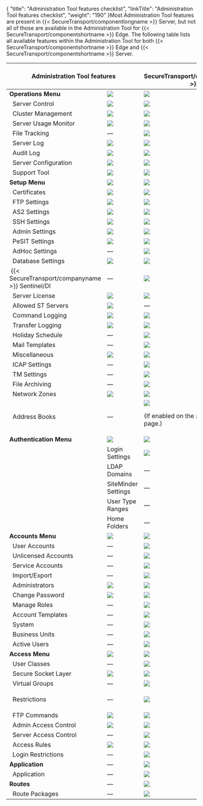 {
    "title": "Administration Tool features checklist",
    "linkTitle": "Administration Tool features checklist",
    "weight": "190"
}Most Administration Tool features are present in {{< SecureTransport/componentlongname  >}} Server, but not all of those are available in the Administration Tool for {{< SecureTransport/componentshortname  >}} Edge. The following table lists all available features within the Administration Tool for both {{< SecureTransport/componentshortname  >}} Edge and {{< SecureTransport/componentshortname  >}} Server.

<table>
   <thead>
      <tr>
<th colspan="2" class="HeadE-Column1-Header1">Administration Tool features         </th>
<th style="text-align: center;" class="HeadE-Column1-Header1">{{< SecureTransport/componentshortname  >}} Edge         </th>
<th style="text-align: center;" class="HeadD-Column1-Header1">{{< SecureTransport/componentshortname  >}} Server         </th>
      </tr>
   </thead>
   <tbody>
      <tr>
         <td><strong>Operations Menu</strong>         </td>
         <td><img src="/Images/SecureTransport/Checkmark_11x10.png" />         </td>
         <td><img src="/Images/SecureTransport/Checkmark_11x10.png" />         </td>
      </tr>
      <tr>
         <td>  Server Control         </td>
         <td><img src="/Images/SecureTransport/Checkmark_11x10.png" />         </td>
         <td><img src="/Images/SecureTransport/Checkmark_11x10.png" />         </td>
      </tr>
      <tr>
         <td>  Cluster Management         </td>
         <td><img src="/Images/SecureTransport/Checkmark_11x10.png" />         </td>
         <td><img src="/Images/SecureTransport/Checkmark_11x10.png" />         </td>
      </tr>
      <tr>
         <td>  Server Usage Monitor         </td>
         <td><img src="/Images/SecureTransport/Checkmark_11x10.png" />         </td>
         <td><img src="/Images/SecureTransport/Checkmark_11x10.png" />         </td>
      </tr>
      <tr>
         <td>  File Tracking         </td>
         <td>—         </td>
         <td><img src="/Images/SecureTransport/Checkmark_11x10.png" />         </td>
      </tr>
      <tr>
         <td>  Server Log         </td>
         <td><img src="/Images/SecureTransport/Checkmark_11x10.png" />         </td>
         <td><img src="/Images/SecureTransport/Checkmark_11x10.png" />         </td>
      </tr>
      <tr>
         <td>  Audit Log         </td>
         <td><img src="/Images/SecureTransport/Checkmark_11x10.png" />         </td>
         <td><img src="/Images/SecureTransport/Checkmark_11x10.png" />         </td>
      </tr>
      <tr>
         <td>  Server Configuration         </td>
         <td><img src="/Images/SecureTransport/Checkmark_11x10.png" />         </td>
         <td><img src="/Images/SecureTransport/Checkmark_11x10.png" />         </td>
      </tr>
      <tr>
         <td>  Support Tool         </td>
         <td><img src="/Images/SecureTransport/Checkmark_11x10.png" />         </td>
         <td><img src="/Images/SecureTransport/Checkmark_11x10.png" />         </td>
      </tr>
      <tr>
         <td><strong>Setup Menu</strong>         </td>
         <td><img src="/Images/SecureTransport/Checkmark_11x10.png" />         </td>
         <td><img src="/Images/SecureTransport/Checkmark_11x10.png" />         </td>
      </tr>
      <tr>
         <td>  Certificates         </td>
         <td><img src="/Images/SecureTransport/Checkmark_11x10.png" />         </td>
         <td><img src="/Images/SecureTransport/Checkmark_11x10.png" />         </td>
      </tr>
      <tr>
         <td>  FTP Settings         </td>
         <td><img src="/Images/SecureTransport/Checkmark_11x10.png" />         </td>
         <td><img src="/Images/SecureTransport/Checkmark_11x10.png" />         </td>
      </tr>
      <tr>
         <td>  AS2 Settings         </td>
         <td><img src="/Images/SecureTransport/Checkmark_11x10.png" />         </td>
         <td><img src="/Images/SecureTransport/Checkmark_11x10.png" />         </td>
      </tr>
      <tr>
         <td>  SSH Settings         </td>
         <td><img src="/Images/SecureTransport/Checkmark_11x10.png" />         </td>
         <td><img src="/Images/SecureTransport/Checkmark_11x10.png" />         </td>
      </tr>
      <tr>
         <td>  Admin Settings         </td>
         <td><img src="/Images/SecureTransport/Checkmark_11x10.png" />         </td>
         <td><img src="/Images/SecureTransport/Checkmark_11x10.png" />         </td>
      </tr>
      <tr>
         <td>  PeSIT Settings         </td>
         <td><img src="/Images/SecureTransport/Checkmark_11x10.png" />         </td>
         <td><img src="/Images/SecureTransport/Checkmark_11x10.png" />         </td>
      </tr>
      <tr>
         <td>  AdHoc Settings         </td>
         <td>—         </td>
         <td><img src="/Images/SecureTransport/Checkmark_11x10.png" />         </td>
      </tr>
      <tr>
         <td>  Database Settings         </td>
         <td><img src="/Images/SecureTransport/Checkmark_11x10.png" />         </td>
         <td><img src="/Images/SecureTransport/Checkmark_11x10.png" />         </td>
      </tr>
      <tr>
         <td> {{< SecureTransport/companyname  >}} Sentinel/DI         </td>
         <td>—         </td>
         <td><img src="/Images/SecureTransport/Checkmark_11x10.png" />         </td>
      </tr>
      <tr>
         <td>  Server License         </td>
         <td><img src="/Images/SecureTransport/Checkmark_11x10.png" />         </td>
         <td><img src="/Images/SecureTransport/Checkmark_11x10.png" />         </td>
      </tr>
      <tr>
         <td>  Allowed ST Servers         </td>
         <td><img src="/Images/SecureTransport/Checkmark_11x10.png" />         </td>
         <td>—         </td>
      </tr>
      <tr>
         <td>  Command Logging         </td>
         <td><img src="/Images/SecureTransport/Checkmark_11x10.png" />         </td>
         <td><img src="/Images/SecureTransport/Checkmark_11x10.png" />         </td>
      </tr>
      <tr>
         <td>  Transfer Logging         </td>
         <td><img src="/Images/SecureTransport/Checkmark_11x10.png" />         </td>
         <td><img src="/Images/SecureTransport/Checkmark_11x10.png" />         </td>
      </tr>
      <tr>
         <td>  Holiday Schedule         </td>
         <td>—         </td>
         <td><img src="/Images/SecureTransport/Checkmark_11x10.png" />         </td>
      </tr>
      <tr>
         <td>  Mail Templates         </td>
         <td>—         </td>
         <td><img src="/Images/SecureTransport/Checkmark_11x10.png" />         </td>
      </tr>
      <tr>
         <td>  Miscellaneous         </td>
         <td><img src="/Images/SecureTransport/Checkmark_11x10.png" />         </td>
         <td><img src="/Images/SecureTransport/Checkmark_11x10.png" />         </td>
      </tr>
      <tr>
         <td>  ICAP Settings         </td>
         <td>—         </td>
         <td><img src="/Images/SecureTransport/Checkmark_11x10.png" />         </td>
      </tr>
      <tr>
         <td>  TM Settings         </td>
         <td>—         </td>
         <td><img src="/Images/SecureTransport/Checkmark_11x10.png" />         </td>
      </tr>
      <tr>
         <td>  File Archiving         </td>
         <td>—         </td>
         <td><img src="/Images/SecureTransport/Checkmark_11x10.png" />         </td>
      </tr>
      <tr>
         <td>  Network Zones         </td>
         <td><img src="/Images/SecureTransport/Checkmark_11x10.png" />         </td>
         <td><img src="/Images/SecureTransport/Checkmark_11x10.png" />         </td>
      </tr>
      <tr>
         <td>  Address Books         </td>
         <td>—         </td>
         <td><img src="/Images/SecureTransport/Checkmark_11x10.png" />
<p>(If enabled on the <em>Server Configuration</em> page.)</p>         </td>
      </tr>
      <tr>
         <td><strong>Authentication Menu</strong>         </td>
         <td><img src="/Images/SecureTransport/Checkmark_11x10.png" />         </td>
         <td><img src="/Images/SecureTransport/Checkmark_11x10.png" />         </td>
      </tr>
      <tr>
         <td>          </td>
         <td>Login Settings         </td>
         <td><img src="/Images/SecureTransport/Checkmark_11x10.png" />         </td>
         <td><img src="/Images/SecureTransport/Checkmark_11x10.png" />         </td>
      </tr>
      <tr>
         <td>          </td>
         <td>LDAP Domains         </td>
         <td>—         </td>
         <td><img src="/Images/SecureTransport/Checkmark_11x10.png" />         </td>
      </tr>
      <tr>
         <td>          </td>
         <td>SiteMinder Settings         </td>
         <td>—         </td>
         <td><img src="/Images/SecureTransport/Checkmark_11x10.png" />         </td>
      </tr>
      <tr>
         <td>          </td>
         <td>User Type Ranges         </td>
         <td>—         </td>
         <td><img src="/Images/SecureTransport/Checkmark_11x10.png" /><br />
(UNIX-based servers only)         </td>
      </tr>
      <tr>
         <td>          </td>
         <td>Home Folders         </td>
         <td>—         </td>
         <td><img src="/Images/SecureTransport/Checkmark_11x10.png" />         </td>
      </tr>
      <tr>
         <td><strong>Accounts Menu</strong>         </td>
         <td><img src="/Images/SecureTransport/Checkmark_11x10.png" />         </td>
         <td><img src="/Images/SecureTransport/Checkmark_11x10.png" />         </td>
      </tr>
      <tr>
         <td>  User Accounts         </td>
         <td>—         </td>
         <td><img src="/Images/SecureTransport/Checkmark_11x10.png" />         </td>
      </tr>
      <tr>
         <td>  Unlicensed Accounts         </td>
         <td>—         </td>
         <td><img src="/Images/SecureTransport/Checkmark_11x10.png" />         </td>
      </tr>
      <tr>
         <td>  Service Accounts         </td>
         <td>—         </td>
         <td><img src="/Images/SecureTransport/Checkmark_11x10.png" />         </td>
      </tr>
      <tr>
         <td>  Import/Export         </td>
         <td>—         </td>
         <td><img src="/Images/SecureTransport/Checkmark_11x10.png" />         </td>
      </tr>
      <tr>
         <td>  Administrators         </td>
         <td><img src="/Images/SecureTransport/Checkmark_11x10.png" />         </td>
         <td><img src="/Images/SecureTransport/Checkmark_11x10.png" />         </td>
      </tr>
      <tr>
         <td>  Change Password         </td>
         <td><img src="/Images/SecureTransport/Checkmark_11x10.png" />         </td>
         <td><img src="/Images/SecureTransport/Checkmark_11x10.png" />         </td>
      </tr>
      <tr>
         <td>  Manage Roles         </td>
         <td>—         </td>
         <td><img src="/Images/SecureTransport/Checkmark_11x10.png" />         </td>
      </tr>
      <tr>
         <td>  Account Templates         </td>
         <td>—         </td>
         <td><img src="/Images/SecureTransport/Checkmark_11x10.png" />         </td>
      </tr>
      <tr>
         <td>  System         </td>
         <td>—         </td>
         <td><img src="/Images/SecureTransport/Checkmark_11x10.png" />         </td>
      </tr>
      <tr>
         <td>  Business Units         </td>
         <td>—         </td>
         <td><img src="/Images/SecureTransport/Checkmark_11x10.png" />         </td>
      </tr>
      <tr>
         <td>  Active Users         </td>
         <td>—         </td>
         <td><img src="/Images/SecureTransport/Checkmark_11x10.png" />         </td>
      </tr>
      <tr>
         <td><strong>Access Menu</strong>         </td>
         <td><img src="/Images/SecureTransport/Checkmark_11x10.png" />         </td>
         <td><img src="/Images/SecureTransport/Checkmark_11x10.png" />         </td>
      </tr>
      <tr>
         <td>  User Classes         </td>
         <td>—         </td>
         <td><img src="/Images/SecureTransport/Checkmark_11x10.png" />         </td>
      </tr>
      <tr>
         <td>  Secure Socket Layer         </td>
         <td><img src="/Images/SecureTransport/Checkmark_11x10.png" />         </td>
         <td><img src="/Images/SecureTransport/Checkmark_11x10.png" />         </td>
      </tr>
      <tr>
         <td>  Virtual Groups         </td>
         <td>—         </td>
         <td><img src="/Images/SecureTransport/Checkmark_11x10.png" />         </td>
      </tr>
      <tr>
         <td>  Restrictions         </td>
         <td><p>—</p>         </td>
         <td><img src="/Images/SecureTransport/Checkmark_11x10.png" />         </td>
      </tr>
      <tr>
         <td>  FTP Commands         </td>
         <td><img src="/Images/SecureTransport/Checkmark_11x10.png" />         </td>
         <td><img src="/Images/SecureTransport/Checkmark_11x10.png" />         </td>
      </tr>
      <tr>
         <td>  Admin Access Control         </td>
         <td><img src="/Images/SecureTransport/Checkmark_11x10.png" />         </td>
         <td><img src="/Images/SecureTransport/Checkmark_11x10.png" />         </td>
      </tr>
      <tr>
         <td>  Server Access Control         </td>
         <td>—         </td>
         <td><img src="/Images/SecureTransport/Checkmark_11x10.png" />         </td>
      </tr>
      <tr>
         <td>  Access Rules         </td>
         <td><img src="/Images/SecureTransport/Checkmark_11x10.png" />         </td>
         <td><img src="/Images/SecureTransport/Checkmark_11x10.png" />         </td>
      </tr>
      <tr>
         <td>  Login Restrictions         </td>
         <td>—         </td>
         <td><img src="/Images/SecureTransport/Checkmark_11x10.png" />         </td>
      </tr>
      <tr>
         <td><strong>Application</strong>         </td>
         <td>—         </td>
         <td><img src="/Images/SecureTransport/Checkmark_11x10.png" />         </td>
      </tr>
      <tr>
         <td>  Application         </td>
         <td>—         </td>
         <td><img src="/Images/SecureTransport/Checkmark_11x10.png" />         </td>
      </tr>
      <tr>
         <td><strong>Routes</strong>         </td>
         <td>—         </td>
         <td><img src="/Images/SecureTransport/Checkmark_11x10.png" />         </td>
      </tr>
      <tr>
         <td>  Route Packages         </td>
         <td>—         </td>
         <td><img src="/Images/SecureTransport/Checkmark_11x10.png" />         </td>
      </tr>
   </tbody>
</table>
